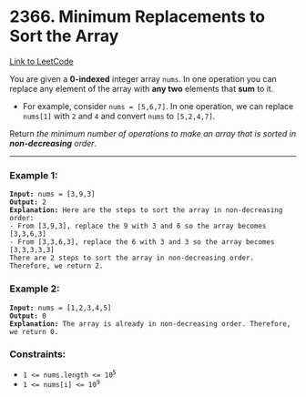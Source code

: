 # 2366. Minimum Replacements to Sort the Array

[Link to LeetCode](https://leetcode.com/problems/minimum-replacements-to-sort-the-array/)

You are given a **0-indexed** integer array `nums`. In one operation you can replace any element of the array with **any two** elements that **sum** to it.

* For example, consider `nums = [5,6,7]`. In one operation, we can replace `nums[1]` with `2` and `4` and convert `nums` to `[5,2,4,7]`.

Return _the minimum number of operations to make an array that is sorted in **non-decreasing** order_.

---

### Example 1:

<pre><code><strong>Input:</strong> nums = [3,9,3]
<strong>Output:</strong> 2
<strong>Explanation:</strong> Here are the steps to sort the array in non-decreasing order:
- From [3,9,3], replace the 9 with 3 and 6 so the array becomes [3,3,6,3]
- From [3,3,6,3], replace the 6 with 3 and 3 so the array becomes [3,3,3,3,3]
There are 2 steps to sort the array in non-decreasing order. Therefore, we return 2.</code></pre>

### Example 2:

<pre><code><strong>Input:</strong> nums = [1,2,3,4,5]
<strong>Output:</strong> 0
<strong>Explanation:</strong> The array is already in non-decreasing order. Therefore, we return 0.</code></pre>

### Constraints:

* <code>1 <= nums.length <= 10<sup>5</sup></code>
* <code>1 <= nums[i] <= 10<sup>9</sup></code>